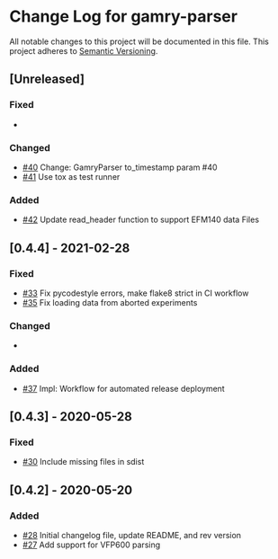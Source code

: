 # Change Log for gamry-parser
All notable changes to this project will be documented in this file.
This project adheres to [Semantic Versioning](http://semver.org/).

## [Unreleased]

### Fixed
- 

### Changed
- [#40](https://github.com/bcliang/gamry-parser/pull/40) Change: GamryParser to_timestamp param #40
- [#41](https://github.com/bcliang/gamry-parser/pull/41) Use tox as test runner

### Added
- [#42](https://github.com/bcliang/gamry-parser/pull/42) Update read_header function to support EFM140 data Files

## [0.4.4] - 2021-02-28

### Fixed
- [#33](https://github.com/bcliang/gamry-parser/pull/33) Fix pycodestyle errors, make flake8 strict in CI workflow
- [#35](https://github.com/bcliang/gamry-parser/pull/35) Fix loading data from aborted experiments

### Changed
- 

### Added
- [#37](https://github.com/bcliang/gamry-parser/pull/37) Impl: Workflow for automated release deployment

## [0.4.3] - 2020-05-28

### Fixed
- [#30](https://github.com/bcliang/gamry-parser/pull/30) Include missing files in sdist

## [0.4.2] - 2020-05-20

### Added
- [#28](https://github.com/bcliang/gamry-parser/pull/28) Initial changelog file, update README, and rev version
- [#27](https://github.com/bcliang/gamry-parser/pull/27) Add support for VFP600 parsing
